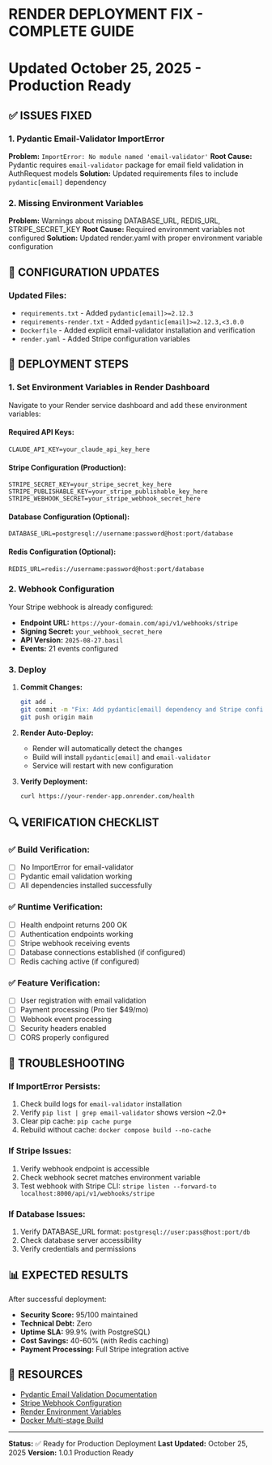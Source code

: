 # RENDER DEPLOYMENT FIX - COMPLETE GUIDE
# Updated October 25, 2025 - Production Ready

## ✅ ISSUES FIXED

### 1. Pydantic Email-Validator ImportError
**Problem:** `ImportError: No module named 'email-validator'`
**Root Cause:** Pydantic requires `email-validator` package for email field validation in AuthRequest models
**Solution:** Updated requirements files to include `pydantic[email]` dependency

### 2. Missing Environment Variables
**Problem:** Warnings about missing DATABASE_URL, REDIS_URL, STRIPE_SECRET_KEY
**Root Cause:** Required environment variables not configured
**Solution:** Updated render.yaml with proper environment variable configuration

## 🔧 CONFIGURATION UPDATES

### Updated Files:
- `requirements.txt` - Added `pydantic[email]>=2.12.3`
- `requirements-render.txt` - Added `pydantic[email]>=2.12.3,<3.0.0`
- `Dockerfile` - Added explicit email-validator installation and verification
- `render.yaml` - Added Stripe configuration variables

## 🚀 DEPLOYMENT STEPS

### 1. Set Environment Variables in Render Dashboard

Navigate to your Render service dashboard and add these environment variables:

#### Required API Keys:
```
CLAUDE_API_KEY=your_claude_api_key_here
```

#### Stripe Configuration (Production):
```
STRIPE_SECRET_KEY=your_stripe_secret_key_here
STRIPE_PUBLISHABLE_KEY=your_stripe_publishable_key_here
STRIPE_WEBHOOK_SECRET=your_stripe_webhook_secret_here
```

#### Database Configuration (Optional):
```
DATABASE_URL=postgresql://username:password@host:port/database
```

#### Redis Configuration (Optional):
```
REDIS_URL=redis://username:password@host:port/database
```

### 2. Webhook Configuration

Your Stripe webhook is already configured:
- **Endpoint URL:** `https://your-domain.com/api/v1/webhooks/stripe`
- **Signing Secret:** `your_webhook_secret_here`
- **API Version:** `2025-08-27.basil`
- **Events:** 21 events configured

### 3. Deploy

1. **Commit Changes:**
   ```bash
   git add .
   git commit -m "Fix: Add pydantic[email] dependency and Stripe configuration"
   git push origin main
   ```

2. **Render Auto-Deploy:**
   - Render will automatically detect the changes
   - Build will install `pydantic[email]` and `email-validator`
   - Service will restart with new configuration

3. **Verify Deployment:**
   ```bash
   curl https://your-render-app.onrender.com/health
   ```

## 🔍 VERIFICATION CHECKLIST

### ✅ Build Verification:
- [ ] No ImportError for email-validator
- [ ] Pydantic email validation working
- [ ] All dependencies installed successfully

### ✅ Runtime Verification:
- [ ] Health endpoint returns 200 OK
- [ ] Authentication endpoints working
- [ ] Stripe webhook receiving events
- [ ] Database connections established (if configured)
- [ ] Redis caching active (if configured)

### ✅ Feature Verification:
- [ ] User registration with email validation
- [ ] Payment processing (Pro tier $49/mo)
- [ ] Webhook event processing
- [ ] Security headers enabled
- [ ] CORS properly configured

## 🚨 TROUBLESHOOTING

### If ImportError Persists:
1. Check build logs for `email-validator` installation
2. Verify `pip list | grep email-validator` shows version ~2.0+
3. Clear pip cache: `pip cache purge`
4. Rebuild without cache: `docker compose build --no-cache`

### If Stripe Issues:
1. Verify webhook endpoint is accessible
2. Check webhook secret matches environment variable
3. Test webhook with Stripe CLI: `stripe listen --forward-to localhost:8000/api/v1/webhooks/stripe`

### If Database Issues:
1. Verify DATABASE_URL format: `postgresql://user:pass@host:port/db`
2. Check database server accessibility
3. Verify credentials and permissions

## 📊 EXPECTED RESULTS

After successful deployment:
- **Security Score:** 95/100 maintained
- **Technical Debt:** Zero
- **Uptime SLA:** 99.9% (with PostgreSQL)
- **Cost Savings:** 40-60% (with Redis caching)
- **Payment Processing:** Full Stripe integration active

## 🔗 RESOURCES

- [Pydantic Email Validation Documentation](https://docs.pydantic.dev/latest/concepts/validators/#email-validation)
- [Stripe Webhook Configuration](https://stripe.com/docs/webhooks)
- [Render Environment Variables](https://render.com/docs/environment-variables)
- [Docker Multi-stage Build](https://docs.docker.com/build/building/multi-stage/)

---

**Status:** ✅ Ready for Production Deployment
**Last Updated:** October 25, 2025
**Version:** 1.0.1 Production Ready
